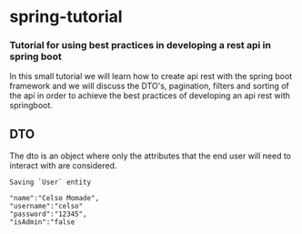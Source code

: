 # spring-tutorial
### Tutorial for using best practices in developing a rest api in spring boot

In this small tutorial we will learn how to create api rest with the spring boot framework and we will discuss the DTO's, 
pagination, filters and sorting of the api in order to achieve the best practices of developing an api rest with springboot.

## DTO
The dto is an object where only the attributes that the end user will need to interact with are considered.

```
Saving `User` entity

"name":"Celso Momade",
"username":"celso"
"password":"12345",
"isAdmin":"false
```
